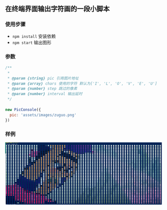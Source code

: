 ## 在终端界面输出字符画的一段小脚本

### 使用步骤

- `npm install` 安装依赖
- `npm start` 输出图形

### 参数
```javascript
/**
 *
 * @param {string} pic 引用图片地址
 * @param {array} chars 使用的字符 默认为['I', 'L', 'O', 'V', 'E', 'U']
 * @param {number} step 跳过的像素
 * @param {number} interval 输出延时
 */

new PicConsole({
  pic: 'assets/images/zuguo.png'
})
```

### 样例
![](./assets/doc/result.png)